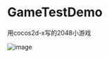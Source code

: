 # GameTestDemo
用cocos2d-x写的2048小游戏
 
 ![image](https://github.com/zhuyongqing/GameTestDemo/raw/master/Classes/2048.gif)